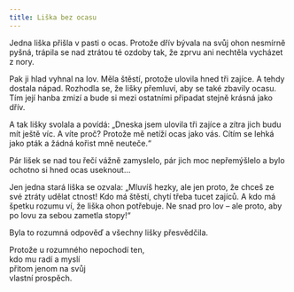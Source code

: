 ```yaml
---
title: Liška bez ocasu
---
```


Jedna liška přišla v pasti o ocas. Protože dřív bývala na svůj ohon nesmírně pyšná, trápila se nad ztrátou té ozdoby tak, že zprvu ani nechtěla vycházet z nory.

Pak ji hlad vyhnal na lov. Měla štěstí, protože ulovila hned tři zajíce. A tehdy dostala nápad. Rozhodla se, že lišky přemluví, aby se také zbavily ocasu. Tím její hanba zmizí a bude si mezi ostatními připadat stejně krásná jako dřív.

A tak lišky svolala a povídá: „Dneska jsem ulovila tři zajíce a zítra jich budu mít ještě víc. A víte proč? Protože mě netíží ocas jako vás. Cítím se lehká jako pták a žádná kořist mně neuteče.“

Pár lišek se nad tou řečí vážně zamyslelo, pár jich moc nepřemýšlelo a bylo ochotno si hned ocas useknout…

Jen jedna stará liška se ozvala: „Mluvíš hezky, ale jen proto, že chceš ze své ztráty udělat ctnost! Kdo má štěstí, chytí třeba tucet zajíců. A kdo má špetku rozumu ví, že liška ohon potřebuje. Ne snad pro lov – ale proto, aby po lovu za sebou zametla stopy!“

Byla to rozumná odpověď a všechny lišky přesvědčila.

Protože u rozumného nepochodí ten,  
kdo mu radí a myslí  
přitom jenom na svůj  
vlastní prospěch.
